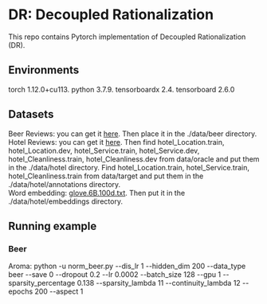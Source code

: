 # DR: Decoupled Rationalization
This repo contains Pytorch implementation of Decoupled Rationalization (DR).  
## Environments
torch 1.12.0+cu113. python 3.7.9. tensorboardx 2.4. tensorboard 2.6.0
## Datasets
Beer Reviews: you can get it [here](http://people.csail.mit.edu/taolei/beer/). Then place it in the ./data/beer directory.  
Hotel Reviews: you can get it [here](https://people.csail.mit.edu/yujia/files/r2a/data.zip). 
Then  find hotel_Location.train, hotel_Location.dev, hotel_Service.train, hotel_Service.dev, hotel_Cleanliness.train, hotel_Cleanliness.dev from data/oracle and put them in the ./data/hotel directory. 
Find hotel_Location.train, hotel_Service.train, hotel_Cleanliness.train from data/target and put them in the ./data/hotel/annotations directory.  
Word embedding: [glove.6B.100d.txt](https://nlp.stanford.edu/projects/glove/). Then put it in the ./data/hotel/embeddings directory.

## Running example
### Beer
Aroma: python -u norm_beer.py --dis_lr 1 --hidden_dim 200 --data_type beer --save 0 --dropout 0.2 --lr 0.0002 --batch_size 128 --gpu 1 --sparsity_percentage 0.138 --sparsity_lambda 11 --continuity_lambda 12 --epochs 200 --aspect 1








